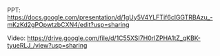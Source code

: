 PPT: https://docs.google.com/presentation/d/1gUy5V4YLFTif6clGGTRBAzu_-mKzKd2gPOpwtzbCXN4/edit?usp=sharing

Video: https://drive.google.com/file/d/1C55XSI7H0rIZPHA1tZ_qKBK-tyueRLJ_/view?usp=sharing